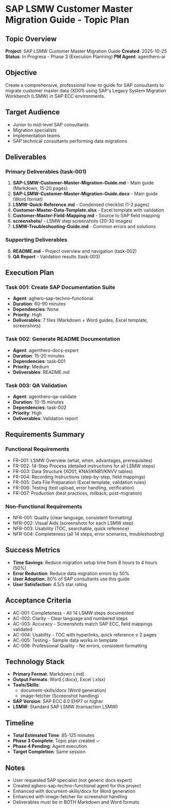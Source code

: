 # SAP LSMW Customer Master Migration Guide - Topic Plan

## Topic Overview

**Project**: SAP LSMW Customer Master Migration Guide
**Created**: 2025-10-25
**Status**: In Progress - Phase 3 (Execution Planning)
**PM Agent**: agenthero-ai

## Objective

Create a comprehensive, professional how-to guide for SAP consultants to migrate customer master data (XD01) using SAP's Legacy System Migration Workbench (LSMW) in SAP ECC environments.

## Target Audience

- Junior to mid-level SAP consultants
- Migration specialists
- Implementation teams
- SAP technical consultants performing data migrations

## Deliverables

### Primary Deliverables (task-001)
1. **SAP-LSMW-Customer-Master-Migration-Guide.md** - Main guide (Markdown, 15-20 pages)
2. **SAP-LSMW-Customer-Master-Migration-Guide.docx** - Main guide (Word format)
3. **LSMW-Quick-Reference.md** - Condensed checklist (1-2 pages)
4. **Customer-Master-Data-Template.xlsx** - Excel template with validation
5. **Customer-Master-Field-Mapping.md** - Source to SAP field mapping
6. **screenshots/** - LSMW step screenshots (20-30 images)
7. **LSMW-Troubleshooting-Guide.md** - Common errors and solutions

### Supporting Deliverables
8. **README.md** - Project overview and navigation (task-002)
9. **QA Report** - Validation results (task-003)

## Execution Plan

### Task 001: Create SAP Documentation Suite
- **Agent**: aghero-sap-techno-functional
- **Duration**: 60-90 minutes
- **Dependencies**: None
- **Priority**: High
- **Deliverables**: 7 files (Markdown + Word guides, Excel template, screenshots)

### Task 002: Generate README Documentation
- **Agent**: agenthero-docs-expert
- **Duration**: 15-20 minutes
- **Dependencies**: task-001
- **Priority**: Medium
- **Deliverables**: README.md

### Task 003: QA Validation
- **Agent**: agenthero-qa-validate
- **Duration**: 10-15 minutes
- **Dependencies**: task-002
- **Priority**: High
- **Deliverables**: Validation report

## Requirements Summary

### Functional Requirements
- FR-001: LSMW Overview (what, when, advantages, prerequisites)
- FR-002: 14-Step Process (detailed instructions for all LSMW steps)
- FR-003: Data Structure (XD01, KNA1/KNB1/KNVV tables)
- FR-004: Recording Instructions (step-by-step, field mappings)
- FR-005: Data File Preparation (Excel template, validation rules)
- FR-006: Testing (test upload, error handling, verification)
- FR-007: Production (best practices, rollback, post-migration)

### Non-Functional Requirements
- NFR-001: Quality (clear language, consistent formatting)
- NFR-002: Visual Aids (screenshots for each LSMW step)
- NFR-003: Usability (TOC, searchable, quick reference)
- NFR-004: Completeness (all 14 steps, error scenarios, troubleshooting)

## Success Metrics

- **Time Savings**: Reduce migration setup time from 8 hours to 4 hours (50%)
- **Error Reduction**: Reduce data migration errors by 50%
- **User Adoption**: 80% of SAP consultants use this guide
- **User Satisfaction**: 4.5/5 star rating

## Acceptance Criteria

- AC-001: Completeness - All 14 LSMW steps documented
- AC-002: Clarity - Clear language and numbered steps
- AC-003: Accuracy - Screenshots match SAP ECC, field mappings validated
- AC-004: Usability - TOC with hyperlinks, quick reference ≤ 2 pages
- AC-005: Testing - Sample data works in template
- AC-006: Professional Quality - No errors, consistent formatting

## Technology Stack

- **Primary Format**: Markdown (.md)
- **Output Formats**: Word (.docx), Excel (.xlsx)
- **Tools/Skills**:
  - document-skills/docx (Word generation)
  - image-fetcher (Screenshot handling)
- **SAP Version**: SAP ECC 6.0 EHP7 or higher
- **LSMW**: Standard SAP LSMW (transaction LSMW)

## Timeline

- **Total Estimated Time**: 85-125 minutes
- **Phase 3 Complete**: Topic plan created ✓
- **Phase 4 Pending**: Agent execution
- **Target Completion**: Same session

## Notes

- User requested SAP specialist (not generic docs expert)
- Created aghero-sap-techno-functional agent for this project
- Enhanced with document-skills/docx for Word generation
- Enhanced with image-fetcher for screenshot handling
- Deliverables must be in BOTH Markdown and Word formats
